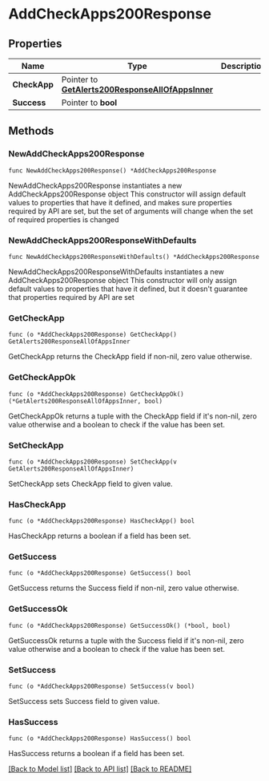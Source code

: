 # AddCheckApps200Response

## Properties

Name | Type | Description | Notes
------------ | ------------- | ------------- | -------------
**CheckApp** | Pointer to [**GetAlerts200ResponseAllOfAppsInner**](GetAlerts200ResponseAllOfAppsInner.md) |  | [optional] 
**Success** | Pointer to **bool** |  | [optional] 

## Methods

### NewAddCheckApps200Response

`func NewAddCheckApps200Response() *AddCheckApps200Response`

NewAddCheckApps200Response instantiates a new AddCheckApps200Response object
This constructor will assign default values to properties that have it defined,
and makes sure properties required by API are set, but the set of arguments
will change when the set of required properties is changed

### NewAddCheckApps200ResponseWithDefaults

`func NewAddCheckApps200ResponseWithDefaults() *AddCheckApps200Response`

NewAddCheckApps200ResponseWithDefaults instantiates a new AddCheckApps200Response object
This constructor will only assign default values to properties that have it defined,
but it doesn't guarantee that properties required by API are set

### GetCheckApp

`func (o *AddCheckApps200Response) GetCheckApp() GetAlerts200ResponseAllOfAppsInner`

GetCheckApp returns the CheckApp field if non-nil, zero value otherwise.

### GetCheckAppOk

`func (o *AddCheckApps200Response) GetCheckAppOk() (*GetAlerts200ResponseAllOfAppsInner, bool)`

GetCheckAppOk returns a tuple with the CheckApp field if it's non-nil, zero value otherwise
and a boolean to check if the value has been set.

### SetCheckApp

`func (o *AddCheckApps200Response) SetCheckApp(v GetAlerts200ResponseAllOfAppsInner)`

SetCheckApp sets CheckApp field to given value.

### HasCheckApp

`func (o *AddCheckApps200Response) HasCheckApp() bool`

HasCheckApp returns a boolean if a field has been set.

### GetSuccess

`func (o *AddCheckApps200Response) GetSuccess() bool`

GetSuccess returns the Success field if non-nil, zero value otherwise.

### GetSuccessOk

`func (o *AddCheckApps200Response) GetSuccessOk() (*bool, bool)`

GetSuccessOk returns a tuple with the Success field if it's non-nil, zero value otherwise
and a boolean to check if the value has been set.

### SetSuccess

`func (o *AddCheckApps200Response) SetSuccess(v bool)`

SetSuccess sets Success field to given value.

### HasSuccess

`func (o *AddCheckApps200Response) HasSuccess() bool`

HasSuccess returns a boolean if a field has been set.


[[Back to Model list]](../README.md#documentation-for-models) [[Back to API list]](../README.md#documentation-for-api-endpoints) [[Back to README]](../README.md)


